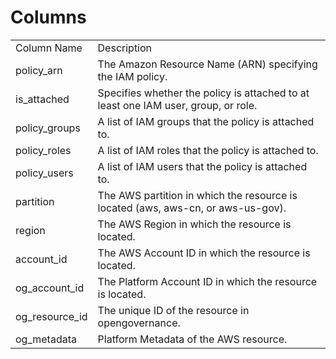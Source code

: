 # Columns  

<table>
	<tr><td>Column Name</td><td>Description</td></tr>
	<tr><td>policy_arn</td><td>The Amazon Resource Name (ARN) specifying the IAM policy.</td></tr>
	<tr><td>is_attached</td><td>Specifies whether the policy is attached to at least one IAM user, group, or role.</td></tr>
	<tr><td>policy_groups</td><td>A list of IAM groups that the policy is attached to.</td></tr>
	<tr><td>policy_roles</td><td>A list of IAM roles that the policy is attached to.</td></tr>
	<tr><td>policy_users</td><td>A list of IAM users that the policy is attached to.</td></tr>
	<tr><td>partition</td><td>The AWS partition in which the resource is located (aws, aws-cn, or aws-us-gov).</td></tr>
	<tr><td>region</td><td>The AWS Region in which the resource is located.</td></tr>
	<tr><td>account_id</td><td>The AWS Account ID in which the resource is located.</td></tr>
	<tr><td>og_account_id</td><td>The Platform Account ID in which the resource is located.</td></tr>
	<tr><td>og_resource_id</td><td>The unique ID of the resource in opengovernance.</td></tr>
	<tr><td>og_metadata</td><td>Platform Metadata of the AWS resource.</td></tr>
</table>